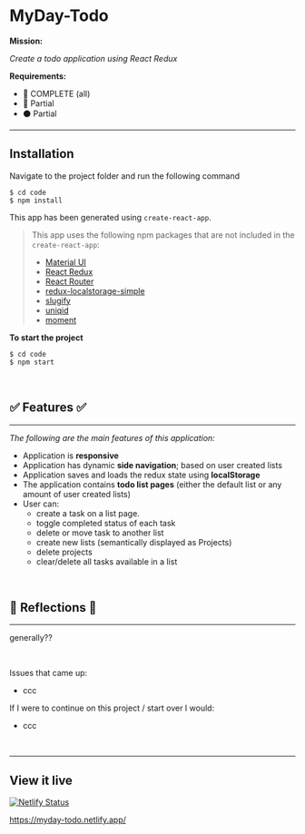 # MyDay-Todo

**Mission:** 

*Create a todo application using React Redux*

**Requirements:**
- 🔵 COMPLETE (all)
- 🔴 Partial
- ⚫ Partial


***

## Installation

Navigate to the project folder and run the following command

```
$ cd code 
$ npm install
```


This app has been generated using `create-react-app`.
> This app uses the following npm packages that are not included in the `create-react-app`:
> * [Material UI](https://material-ui.com/)
> * [React Redux](https://redux.js.org/)
> * [React Router](https://reactrouter.com/)
> * [redux-localstorage-simple](https://www.npmjs.com/package/redux-localstorage-simple)
> * [slugify](https://www.npmjs.com/package/slugify)
> * [uniqid](https://www.npmjs.com/package/uniqid)
> * [moment](https://momentjs.com/)

**To start the project**

```
$ cd code 
$ npm start
```
<br>

## ✅ Features ✅
***
*The following are the main features of this application:*
  
  * Application is **responsive**
  * Application has dynamic **side navigation**; based on user created lists
  * Application saves and loads the redux state using **localStorage**
  * The application contains **todo list pages** (either the default list or any amount of user created lists)
  * User can:
    * create a task on a list page.
    * toggle completed status of each task
    * delete or move task to another list
    * create new lists (semantically displayed as Projects)
    * delete projects
    * clear/delete all tasks available in a list

<br>

## 💭 Reflections 💭
***
generally??

<br>

Issues that came up:
- ccc 


If I were to continue on this project / start over I would:
- ccc

<br>

***

## View it live

[![Netlify Status](https://api.netlify.com/api/v1/badges/2d111940-166e-4726-90cc-86f62d0536f8/deploy-status)](https://app.netlify.com/sites/myday-todo/deploys)

https://myday-todo.netlify.app/
